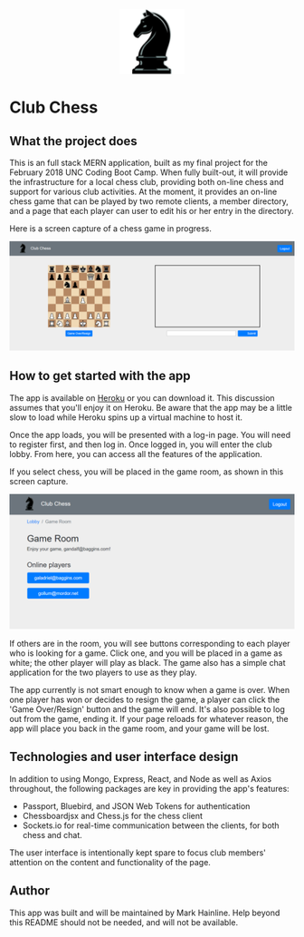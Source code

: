 <div style="text-align:center"><img src ="/readme_img/chess-knight.png" alt='chess piece' /></div>

# Club Chess

## What the project does
This is an full stack MERN application, built as my final project for the February 2018 UNC Coding Boot Camp. When fully built-out, it will provide the infrastructure for a local chess club, providing both on-line chess and support for various club activities. At the moment, it provides an on-line chess game that can be played by two remote clients, a member directory, and a page that each player can user to edit his or her entry in the directory.

Here is a screen capture of a chess game in progress.

![Screen cap of game](/readme_img/game.png)

## How to get started with the app
The app is available on [Heroku](https://chessclub42.herokuapp.com/login) or you can download it. This discussion assumes that you'll enjoy it on Heroku. Be aware that the app may be a little slow to load while Heroku spins up a virtual machine to host it.

Once the app loads, you will be presented with a log-in page. You will need to register first, and then log in. Once logged in, you will enter the club lobby. From here, you can access all the features of the application.

If you select chess, you will be placed in the game room, as shown in this screen capture.

![Screen cap of game room](/readme_img/game_room.png)


If others are in the room, you will see buttons corresponding to each player who is looking for a game. Click one, and you will be placed in a game as white; the other player will play as black. The game also has a simple chat application for the two players to use as they play.

The app currently is not smart enough to know when a game is over. When one player has won or decides to resign the game, a player can click the 'Game Over/Resign' button and the game will end. It's also possible to log out from the game, ending it. If your page reloads for whatever reason, the app will place you back in the game room, and your game will be lost.

## Technologies and user interface design
In addition to using Mongo, Express, React, and Node as well as Axios throughout, the following packages are key in providing the app's features:

- Passport, Bluebird, and JSON Web Tokens for authentication
- Chessboardjsx and Chess.js for the chess client
- Sockets.io for real-time communication between the clients, for both chess and chat.

The user interface is intentionally kept spare to focus club members' attention on the content and functionality of the page. 

## Author
This app was built and will be maintained by Mark Hainline. Help beyond this README should not be needed, and will not be available.

